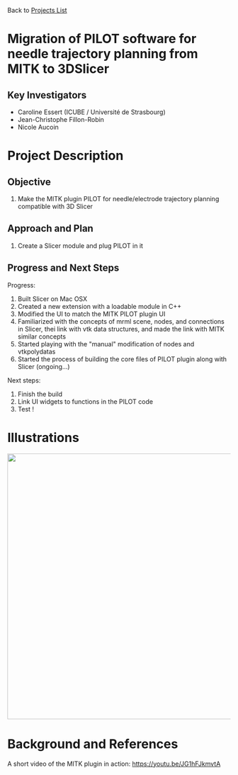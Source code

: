 Back to [Projects List](../../README.md#ProjectsList)

# Migration of PILOT software for needle trajectory planning from MITK to 3DSlicer

## Key Investigators

- Caroline Essert (ICUBE / Université de Strasbourg)
- Jean-Christophe Fillon-Robin
- Nicole Aucoin


# Project Description

## Objective

1. Make the MITK plugin PILOT for needle/electrode trajectory planning compatible with 3D Slicer


## Approach and Plan

1. Create a Slicer module and plug PILOT in it


## Progress and Next Steps

<!--Describe progress and next steps in a few bullet points as you are making progress.-->

Progress:

1. Built Slicer on Mac OSX
2. Created a new extension with a loadable module in C++
3. Modified the UI to match the MITK PILOT plugin UI
4. Familiarized with the concepts of mrml scene, nodes, and connections in Slicer, thei link with vtk data structures, and made the link with MITK similar concepts
5. Started playing with the "manual" modification of nodes and vtkpolydatas
6. Started the process of building the core files of PILOT plugin along with Slicer (ongoing...)

Next steps: 

1. Finish the build
2. Link UI widgets to functions in the PILOT code
3. Test !

# Illustrations

<!--Add pictures and links to videos that demonstrate what has been accomplished.-->

<!--![Description of picture](Example2.jpg)-->

<img src="https://raw.githubusercontent.com/NA-MIC/ProjectWeek/master/PW27_2018_Boston/Projects/TrajectoryPlanning/Screen Shot 2018-01-12 at 13.21.22.png" width="600">

# Background and References

<!--Use this space for information that may help people better understand your project, like links to papers, source code, or data.-->

A short video of the MITK plugin in action: https://youtu.be/JG1hFJkmvtA

<!--- Source code: https://github.com/YourUser/YourRepository-->
<!--- Documentation: https://link.to.docs-->
<!--- Test data: https://link.to.test.data-->
